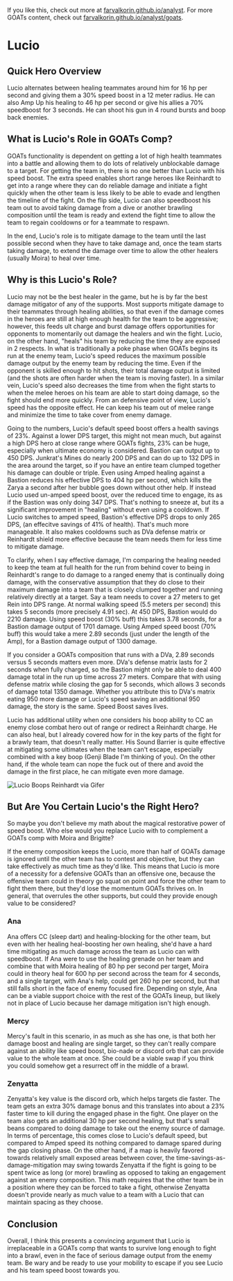 If you like this, check out more at [farvalkorin.github.io/analyst](https://farvalkorin.github.io/analyst). For more GOATs content, check out [farvalkorin.github.io/analyst/goats](https://farvalkorin.github.io/analyst/goats).

# Lucio

## Quick Hero Overview

Lucio alternates between healing teammates around him for 16 hp per second and giving them a 30% speed boost in a 12 meter radius. He can also Amp Up his healing to 46 hp per second or give his allies a 70% speedboost for 3 seconds. He can shoot his gun in 4 round bursts and boop back enemies.

## What is Lucio's Role in GOATs Comp?

GOATs functionality is dependent on getting a lot of high health teammates into a battle and allowing them to do lots of relatively unblockable damage to a target. For getting the team in, there is no one better than Lucio with his speed boost. The extra speed enables short range heroes like Reinhardt to get into a range where they can do reliable damage and initiate a fight quickly when the other team is less likely to be able to evade and lengthen the timeline of the fight. On the flip side, Lucio can also speedboost his team out to avoid taking damage from a dive or another brawling composition until the team is ready and extend the fight time to allow the team to regain cooldowns or for a teammate to respawn.

In the end, Lucio's role is to mitigate damage to the team until the last possible second when they have to take damage and, once the team starts taking damage, to extend the damage over time to allow the other healers (usually Moira) to heal over time.

## Why is this Lucio's Role?

Lucio may not be the best healer in the game, but he is by far the best damage mitigator of any of the supports. Most supports mitigate damage to their teammates through healing abilities, so that even if the damage comes in the heroes are still at high enough health for the team to be aggressive; however, this feeds ult charge and burst damage offers opportunities for opponents to momentarily out damage the healers and win the fight. Lucio, on the other hand, "heals" his team by reducing the time they are exposed in 2 respects. In what is traditionally a poke phase when GOATs begins its run at the enemy team, Lucio's speed reduces the maximum possible damage output by the enemy team by reducing the time. Even if the opponent is skilled enough to hit shots, their total damage output is limited (and the shots are often harder when the team is moving faster). In a similar vein, Lucio's speed also decreases the time from when the fight starts to when the melee heroes on his team are able to start doing damage, so the fight should end more quickly. From an defensive point of view, Lucio's speed has the opposite effect. He can keep his team out of melee range and minimize the time to take cover from enemy damage.

Going to the numbers, Lucio's default speed boost offers a health savings of 23%. Against a lower DPS target, this might not mean much, but against a high DPS hero at close range where GOATs fights, 23% can be huge, especially when ultimate economy is considered. Bastion can output up to 450 DPS. Junkrat's Mines do nearly 200 DPS and can do up to 132 DPS in the area around the target, so if you have an entire team clumped together his damage can double or triple. Even using Amped healing against a Bastion reduces his effective DPS to 404 hp per second, which kills the Zarya a second after her bubble goes down without other help. If instead Lucio used un-amped speed boost, over the reduced time to engage, its as if the Bastion was only doing 347 DPS. That's nothing to sneeze at, but its a significant improvement in "healing" without even using a cooldown. If Lucio switches to amped speed, Bastion's effective DPS drops to only 265 DPS, (an effecitve savings of 41% of health). That's much more manageable. It also makes cooldowns such as DVa defense matrix or Reinhardt shield more effective because the team needs them for less time to mitigate damage.

To clarify, when I say effective damage, I'm comparing the healing needed to keep the team at full health for the run from behind cover to being in Reinhardt's range to do damage to a ranged enemy that is continually doing damage, with the conservative assumption that they do close to their maximum damage into a team that is closely clumped together and running relatively directly at a target. Say a team needs to cover a 27 meters to get Rein into DPS range. At normal walking speed (5.5 meters per second) this takes 5 seconds (more precisely 4.91 sec). At 450 DPS, Bastion would do 2210 damage. Using speed boost (30% buff) this takes 3.78 seconds, for a Bastion damage output of 1701 damage. Using Amped speed boost (70% buff) this would take a mere 2.89 seconds (just under the length of the Amp), for a Bastion damage output of 1300 damage.

If you consider a GOATs composition that runs with a DVa, 2.89 seconds versus 5 seconds matters even more. DVa's defense matrix lasts for 2 seconds when fully charged, so the Bastion might only be able to deal 400 damage total in the run up time across 27 meters. Compare that with using defense matrix while closing the gap for 5 seconds, which allows 3 seconds of damage total 1350 damage. Whether you attribute this to DVa's matrix eating 950 more damage or Lucio's speed saving an additional 950 damage, the story is the same. Speed Boost saves lives.

Lucio has additional utility when one considers his boop ability to CC an enemy close combat hero out of range or redirect a Reinhardt charge. He can also heal, but I already covered how for in the key parts of the fight for a brawly team, that doesn't really matter. His Sound Barrier is quite effective at mitigating some ultimates when the team can't escape, especially combined with a key boop (Genji Blade I'm thinking of you). On the other hand, if the whole team can nope the fuck out of there and avoid the damage in the first place, he can mitigate even more damage.

![Lucio Boops Reinhardt via Gifer](https://i.gifer.com/8V4r.gif)

## But Are You Certain Lucio's the Right Hero?

So maybe you don't believe my math about the magical restorative power of speed boost. Who else would you replace Lucio with to complement a GOATs comp with Moira and Brigitte?

If the enemy composition keeps the Lucio, more than half of GOATs damage is ignored until the other team has to contest and objective, but they can take effectively as much time as they'd like. This means that Lucio is more of a necessity for a defensive GOATs than an offensive one, because the offensive team could in theory go squat on point and force the other team to fight them there, but they'd lose the momentum GOATs thrives on. In general, that overrules the other supports, but could they provide enough value to be considered?

### Ana

Ana offers CC (sleep dart) and healing-blocking for the other team, but even with her healing heal-boosting her own healing, she'd have a hard time mitigating as much damage across the team as Lucio can with speedboost. If Ana were to use the healing grenade on her team and combine that with Moira healing of 80 hp per second per target, Moira could in theory heal for 600 hp per second across the team for 4 seconds, and a single target, with Ana's help, could get 260 hp per second, but that still falls short in the face of enemy focused fire. Depending on style, Ana can be a viable support choice with the rest of the GOATs lineup, but likely not in place of Lucio because her damage mitigation isn't high enough.

### Mercy

Mercy's fault in this scenario, in as much as she has one, is that both her damage boost and healing are single target, so they can't really compare against an ability like speed boost, bio-nade or discord orb that can provide value to the whole team at once. She could be a viable swap if you think you could somehow get a resurrect off in the middle of a brawl.

### Zenyatta

Zenyatta's key value is the discord orb, which helps targets die faster. The team gets an extra 30% damage bonus and this translates into about a 23% faster time to kill during the engaged phase in the fight. One player on the team also gets an additional 30 hp per second healing, but that's small beans compared to doing damage to take out the enemy source of damage. In terms of percentage, this comes close to Lucio's default speed, but compared to Amped speed its nothing compared to damage spared during the gap closing phase. On the other hand, if a map is heavily favored towards relatively small exposed areas between cover, the time-savings-as-damage-mitigation may swing towards Zenyatta if the fight is going to be spent twice as long (or more) brawling as opposed to taking an engagement against an enemy composition. This math requires that the other team be in a position where they can be forced to take a fight, otherwise Zenyatta doesn't provide nearly as much value to a team with a Lucio that can maintain spacing as they choose.

## Conclusion

Overall, I think this presents a convincing argument that Lucio is irreplaceable in a GOATs comp that wants to survive long enough to fight into a brawl, even in the face of serious damage output from the enemy team. Be wary and be ready to use your mobility to escape if you see Lucio and his team speed boost towards you.
